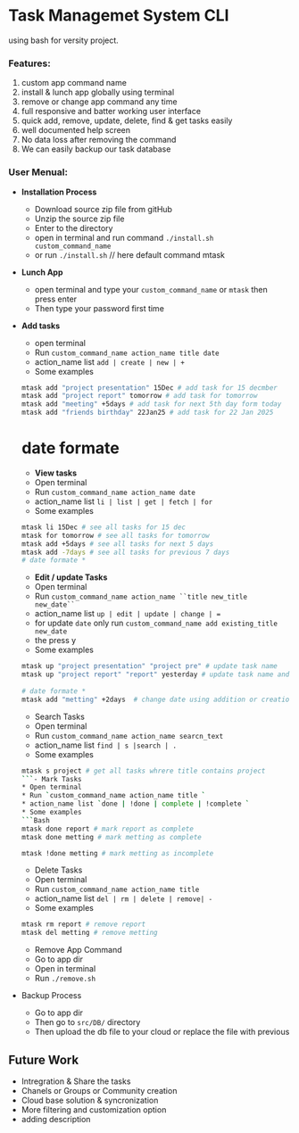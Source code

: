 # Task Managemet System CLI
using bash for versity project.
### Features:
1. custom app command name
2. install & lunch app globally using terminal
3. remove or change app command any time
4. full responsive and batter working user interface
5. quick add, remove, update, delete, find & get tasks easily
6. well documented help screen
7. No data loss after removing the command
8. We can easily backup our task database
###  User Menual:
- **Installation Process**
	* Download source zip file from gitHub 
	* Unzip the source zip file
	* Enter to the directory
	* open in terminal and run command `./install.sh custom_command_name `
	* or run `./install.sh` // here default command mtask
- **Lunch App**
	* open terminal and type your `custom_command_name` or `mtask` then press enter
	* Then type your password first time
- **Add tasks**
	* open terminal
	* Run `custom_command_name action_name title date`
	* action_name list `add | create | new | +`  
	* Some examples
	```Bash
	mtask add "project presentation" 15Dec # add task for 15 decmber
	mtask add "project report" tomorrow # add task for tomorrow
	mtask add "meeting" +5days # add task for next 5th day form today
	mtask add "friends birthday" 22Jan25 # add task for 22 Jan 2025
    ```

	# date formate 
	
    - **View tasks**
	* Open terminal
	* Run `custom_command_name action_name date`
	* action_name list `li | list | get | fetch | for`
	* Some examples
	```Bash
	mtask li 15Dec # see all tasks for 15 dec
	mtask for tomorrow # see all tasks for tomorrow
	mtask add +5days # see all tasks for next 5 days
	mtask add -7days # see all tasks for previous 7 days
	# date formate *
	```
    - **Edit / update Tasks**
	* Open terminal
	* Run `custom_command_name action_name ``title new_title new_date`` `
	* action_name list `up | edit | update | change | =`
	* for update `date` only run  `custom_command_name add existing_title new_date`
	* the press y
	* Some examples
	```Bash
	mtask up "project presentation" "project pre" # update task name
	mtask up "project report" "report" yesterday # update task name and date
	 
	# date formate *
	mtask add "metting" +2days  # change date using addition or creation operations
	```
    - Search Tasks
	* Open terminal
	* Run `custom_command_name action_name searcn_text `
	* action_name list `find | s |search | . `
	* Some examples
	```Bash
	mtask s project # get all tasks whrere title contains project
	```- Mark Tasks
	* Open terminal
	* Run `custom_command_name action_name title `
	* action_name list `done | !done | complete | !complete `
	* Some examples
	```Bash
	mtask done report # mark report as complete
	mtask done metting # mark metting as complete

	mtask !done metting # mark metting as incomplete
	```
    - Delete Tasks
	* Open terminal
	* Run `custom_command_name action_name title `
	* action_name list `del | rm | delete | remove| - `
	* Some examples
	```Bash
	mtask rm report # remove report
	mtask del metting # remove metting
	```
    - Remove App Command
	* Go to app dir
	* Open in terminal
	* Run  `./remove.sh `
- Backup Process
	* Go to app dir
	* Then go to `src/DB/` directory
	* Then upload the db file to your cloud or replace the file with previous

## Future Work
- Intregration & Share the tasks
- Chanels or Groups or Community creation
- Cloud base solution & syncronization
- More filtering and customization option
- adding description 
